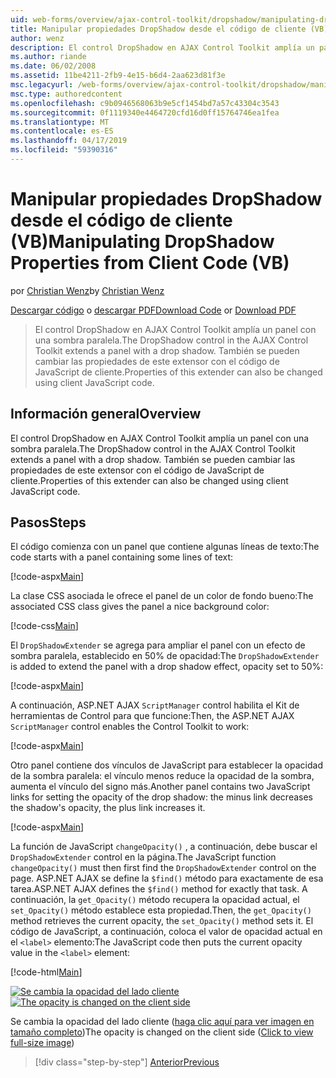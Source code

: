 ```yaml
---
uid: web-forms/overview/ajax-control-toolkit/dropshadow/manipulating-dropshadow-properties-from-client-code-vb
title: Manipular propiedades DropShadow desde el código de cliente (VB) | Microsoft Docs
author: wenz
description: El control DropShadow en AJAX Control Toolkit amplía un panel con una sombra paralela. También se pueden cambiar las propiedades de este extensor mediante JavaScript de cliente...
ms.author: riande
ms.date: 06/02/2008
ms.assetid: 11be4211-2fb9-4e15-b6d4-2aa623d81f3e
msc.legacyurl: /web-forms/overview/ajax-control-toolkit/dropshadow/manipulating-dropshadow-properties-from-client-code-vb
msc.type: authoredcontent
ms.openlocfilehash: c9b0946568063b9e5cf1454bd7a57c43304c3543
ms.sourcegitcommit: 0f1119340e4464720cfd16d0ff15764746ea1fea
ms.translationtype: MT
ms.contentlocale: es-ES
ms.lasthandoff: 04/17/2019
ms.locfileid: "59390316"
---
```

# <a name="manipulating-dropshadow-properties-from-client-code-vb"></a><span data-ttu-id="b5bbb-104">Manipular propiedades DropShadow desde el código de cliente (VB)</span><span class="sxs-lookup"><span data-stu-id="b5bbb-104">Manipulating DropShadow Properties from Client Code (VB)</span></span>

<span data-ttu-id="b5bbb-105">por [Christian Wenz](https://github.com/wenz)</span><span class="sxs-lookup"><span data-stu-id="b5bbb-105">by [Christian Wenz](https://github.com/wenz)</span></span>

<span data-ttu-id="b5bbb-106">[Descargar código](http://download.microsoft.com/download/5/1/6/51652a81-500b-4f6b-88d3-617103e7941e/DropShadow2.vb.zip) o [descargar PDF](http://download.microsoft.com/download/b/6/a/b6ae89ee-df69-4c87-9bfb-ad1eb2b23373/dropshadow2VB.pdf)</span><span class="sxs-lookup"><span data-stu-id="b5bbb-106">[Download Code](http://download.microsoft.com/download/5/1/6/51652a81-500b-4f6b-88d3-617103e7941e/DropShadow2.vb.zip) or [Download PDF](http://download.microsoft.com/download/b/6/a/b6ae89ee-df69-4c87-9bfb-ad1eb2b23373/dropshadow2VB.pdf)</span></span>

> <span data-ttu-id="b5bbb-107">El control DropShadow en AJAX Control Toolkit amplía un panel con una sombra paralela.</span><span class="sxs-lookup"><span data-stu-id="b5bbb-107">The DropShadow control in the AJAX Control Toolkit extends a panel with a drop shadow.</span></span> <span data-ttu-id="b5bbb-108">También se pueden cambiar las propiedades de este extensor con el código de JavaScript de cliente.</span><span class="sxs-lookup"><span data-stu-id="b5bbb-108">Properties of this extender can also be changed using client JavaScript code.</span></span>


## <a name="overview"></a><span data-ttu-id="b5bbb-109">Información general</span><span class="sxs-lookup"><span data-stu-id="b5bbb-109">Overview</span></span>

<span data-ttu-id="b5bbb-110">El control DropShadow en AJAX Control Toolkit amplía un panel con una sombra paralela.</span><span class="sxs-lookup"><span data-stu-id="b5bbb-110">The DropShadow control in the AJAX Control Toolkit extends a panel with a drop shadow.</span></span> <span data-ttu-id="b5bbb-111">También se pueden cambiar las propiedades de este extensor con el código de JavaScript de cliente.</span><span class="sxs-lookup"><span data-stu-id="b5bbb-111">Properties of this extender can also be changed using client JavaScript code.</span></span>

## <a name="steps"></a><span data-ttu-id="b5bbb-112">Pasos</span><span class="sxs-lookup"><span data-stu-id="b5bbb-112">Steps</span></span>

<span data-ttu-id="b5bbb-113">El código comienza con un panel que contiene algunas líneas de texto:</span><span class="sxs-lookup"><span data-stu-id="b5bbb-113">The code starts with a panel containing some lines of text:</span></span>

[!code-aspx[Main](manipulating-dropshadow-properties-from-client-code-vb/samples/sample1.aspx)]

<span data-ttu-id="b5bbb-114">La clase CSS asociada le ofrece el panel de un color de fondo bueno:</span><span class="sxs-lookup"><span data-stu-id="b5bbb-114">The associated CSS class gives the panel a nice background color:</span></span>

[!code-css[Main](manipulating-dropshadow-properties-from-client-code-vb/samples/sample2.css)]

<span data-ttu-id="b5bbb-115">El `DropShadowExtender` se agrega para ampliar el panel con un efecto de sombra paralela, establecido en 50% de opacidad:</span><span class="sxs-lookup"><span data-stu-id="b5bbb-115">The `DropShadowExtender` is added to extend the panel with a drop shadow effect, opacity set to 50%:</span></span>

[!code-aspx[Main](manipulating-dropshadow-properties-from-client-code-vb/samples/sample3.aspx)]

<span data-ttu-id="b5bbb-116">A continuación, ASP.NET AJAX `ScriptManager` control habilita el Kit de herramientas de Control para que funcione:</span><span class="sxs-lookup"><span data-stu-id="b5bbb-116">Then, the ASP.NET AJAX `ScriptManager` control enables the Control Toolkit to work:</span></span>

[!code-aspx[Main](manipulating-dropshadow-properties-from-client-code-vb/samples/sample4.aspx)]

<span data-ttu-id="b5bbb-117">Otro panel contiene dos vínculos de JavaScript para establecer la opacidad de la sombra paralela: el vínculo menos reduce la opacidad de la sombra, aumenta el vínculo del signo más.</span><span class="sxs-lookup"><span data-stu-id="b5bbb-117">Another panel contains two JavaScript links for setting the opacity of the drop shadow: the minus link decreases the shadow's opacity, the plus link increases it.</span></span>

[!code-aspx[Main](manipulating-dropshadow-properties-from-client-code-vb/samples/sample5.aspx)]

<span data-ttu-id="b5bbb-118">La función de JavaScript `changeOpacity()` , a continuación, debe buscar el `DropShadowExtender` control en la página.</span><span class="sxs-lookup"><span data-stu-id="b5bbb-118">The JavaScript function `changeOpacity()` must then first find the `DropShadowExtender` control on the page.</span></span> <span data-ttu-id="b5bbb-119">ASP.NET AJAX se define la `$find()` método para exactamente de esa tarea.</span><span class="sxs-lookup"><span data-stu-id="b5bbb-119">ASP.NET AJAX defines the `$find()` method for exactly that task.</span></span> <span data-ttu-id="b5bbb-120">A continuación, la `get_Opacity()` método recupera la opacidad actual, el `set_Opacity()` método establece esta propiedad.</span><span class="sxs-lookup"><span data-stu-id="b5bbb-120">Then, the `get_Opacity()` method retrieves the current opacity, the `set_Opacity()` method sets it.</span></span> <span data-ttu-id="b5bbb-121">El código de JavaScript, a continuación, coloca el valor de opacidad actual en el `<label>` elemento:</span><span class="sxs-lookup"><span data-stu-id="b5bbb-121">The JavaScript code then puts the current opacity value in the `<label>` element:</span></span>

[!code-html[Main](manipulating-dropshadow-properties-from-client-code-vb/samples/sample6.html)]


<span data-ttu-id="b5bbb-122">[![Se cambia la opacidad del lado cliente](manipulating-dropshadow-properties-from-client-code-vb/_static/image2.png)](manipulating-dropshadow-properties-from-client-code-vb/_static/image1.png)</span><span class="sxs-lookup"><span data-stu-id="b5bbb-122">[![The opacity is changed on the client side](manipulating-dropshadow-properties-from-client-code-vb/_static/image2.png)](manipulating-dropshadow-properties-from-client-code-vb/_static/image1.png)</span></span>

<span data-ttu-id="b5bbb-123">Se cambia la opacidad del lado cliente ([haga clic aquí para ver imagen en tamaño completo](manipulating-dropshadow-properties-from-client-code-vb/_static/image3.png))</span><span class="sxs-lookup"><span data-stu-id="b5bbb-123">The opacity is changed on the client side ([Click to view full-size image](manipulating-dropshadow-properties-from-client-code-vb/_static/image3.png))</span></span>

> [!div class="step-by-step"]
> [<span data-ttu-id="b5bbb-124">Anterior</span><span class="sxs-lookup"><span data-stu-id="b5bbb-124">Previous</span></span>](adjusting-the-z-index-of-a-dropshadow-vb.md)
